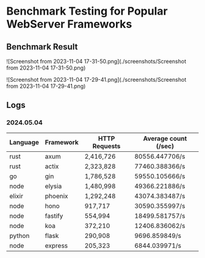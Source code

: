 # Benchmark Testing for Popular WebServer Frameworks

## Benchmark Result

![Screenshot from 2023-11-04 17-31-50.png](./screenshots/Screenshot from 2023-11-04 17-31-50.png)

![Screenshot from 2023-11-04 17-29-41.png](./screenshots/Screenshot from 2023-11-04 17-29-41.png)


## Logs

### 2024.05.04

| Language | Framework | HTTP Requests | Average count (/sec) |
|-----------|-----------|---------------|--------------------------|
| rust | axum | 2,416,726 | 80556.447706/s |
| rust | actix | 2,323,828 | 77460.388366/s |
| go | gin | 1,786,528 | 59550.105666/s |
| node | elysia | 1,480,998 | 49366.221886/s |
| elixir | phoenix | 1,292,248 | 43074.383487/s |
| node | hono | 917,717 | 30590.355997/s |
| node | fastify | 554,994 | 18499.581757/s |
| node | koa | 372,210 | 12406.836062/s |
| python | flask | 290,908 | 9696.859849/s |
| node | express | 205,323 | 6844.039971/s |
